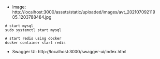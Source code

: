 * Image: http://localhost:3000/assets/static/uploaded/images/avt_20210709211905_1203788484.jpg

```zhs
# start mysql
sudo systemctl start mysql

# start redis using docker
docker container start redis
```

* Swagger UI: http://localhost:3000/swagger-ui/index.html